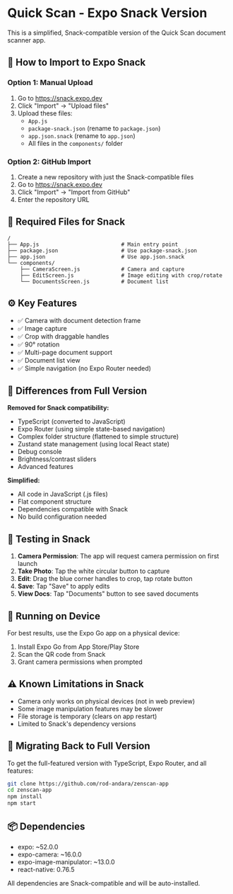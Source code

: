 # Quick Scan - Expo Snack Version

This is a simplified, Snack-compatible version of the Quick Scan document scanner app.

## 🚀 How to Import to Expo Snack

### Option 1: Manual Upload
1. Go to https://snack.expo.dev
2. Click "Import" → "Upload files"
3. Upload these files:
   - `App.js`
   - `package-snack.json` (rename to `package.json`)
   - `app.json.snack` (rename to `app.json`)
   - All files in the `components/` folder

### Option 2: GitHub Import
1. Create a new repository with just the Snack-compatible files
2. Go to https://snack.expo.dev
3. Click "Import" → "Import from GitHub"
4. Enter the repository URL

## 📁 Required Files for Snack

```
/
├── App.js                          # Main entry point
├── package.json                    # Use package-snack.json
├── app.json                        # Use app.json.snack
└── components/
    ├── CameraScreen.js             # Camera and capture
    ├── EditScreen.js               # Image editing with crop/rotate
    └── DocumentsScreen.js          # Document list
```

## ⚙️ Key Features

- ✅ Camera with document detection frame
- ✅ Image capture
- ✅ Crop with draggable handles
- ✅ 90° rotation
- ✅ Multi-page document support
- ✅ Document list view
- ✅ Simple navigation (no Expo Router needed)

## 🔧 Differences from Full Version

**Removed for Snack compatibility:**
- TypeScript (converted to JavaScript)
- Expo Router (using simple state-based navigation)
- Complex folder structure (flattened to simple structure)
- Zustand state management (using local React state)
- Debug console
- Brightness/contrast sliders
- Advanced features

**Simplified:**
- All code in JavaScript (.js files)
- Flat component structure
- Dependencies compatible with Snack
- No build configuration needed

## 🎯 Testing in Snack

1. **Camera Permission**: The app will request camera permission on first launch
2. **Take Photo**: Tap the white circular button to capture
3. **Edit**: Drag the blue corner handles to crop, tap rotate button
4. **Save**: Tap "Save" to apply edits
5. **View Docs**: Tap "Documents" button to see saved documents

## 📱 Running on Device

For best results, use the Expo Go app on a physical device:
1. Install Expo Go from App Store/Play Store
2. Scan the QR code from Snack
3. Grant camera permissions when prompted

## ⚠️ Known Limitations in Snack

- Camera only works on physical devices (not in web preview)
- Some image manipulation features may be slower
- File storage is temporary (clears on app restart)
- Limited to Snack's dependency versions

## 🔄 Migrating Back to Full Version

To get the full-featured version with TypeScript, Expo Router, and all features:
```bash
git clone https://github.com/rod-andara/zenscan-app
cd zenscan-app
npm install
npm start
```

## 📦 Dependencies

- expo: ~52.0.0
- expo-camera: ~16.0.0
- expo-image-manipulator: ~13.0.0
- react-native: 0.76.5

All dependencies are Snack-compatible and will be auto-installed.
